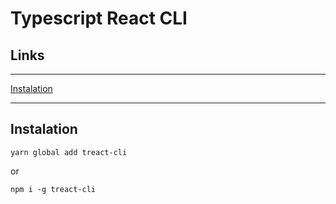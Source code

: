 # Typescript React CLI

## Links

---

[Instalation](#instalation)

---

## <a name="instalation"></a>Instalation

```
yarn global add treact-cli
```

or

```
npm i -g treact-cli
```
